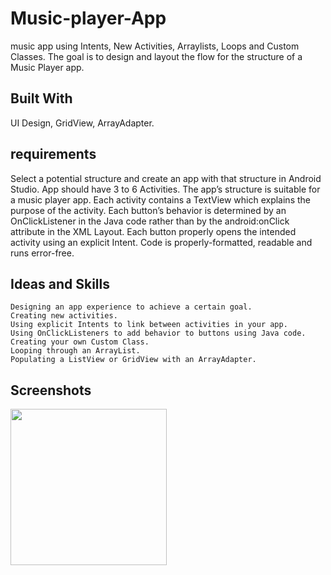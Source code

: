 # Music-player-App
music app using Intents, New Activities, Arraylists, Loops and Custom Classes.
The goal is to design and layout the flow for the structure of a Music Player app.
## Built With
UI Design, GridView, ArrayAdapter.
## requirements
Select a potential structure and create an app with that structure in Android Studio.
App should have 3 to 6 Activities.
The app’s structure is suitable for a music player app.
Each activity contains a TextView which explains the purpose of the activity.
Each button’s behavior is determined by an OnClickListener in the Java code rather than by the android:onClick attribute in the XML Layout.
Each button properly opens the intended activity using an explicit Intent.
Code is properly-formatted, readable and runs error-free.
## Ideas and Skills
    Designing an app experience to achieve a certain goal.
    Creating new activities.
    Using explicit Intents to link between activities in your app.
    Using OnClickListeners to add behavior to buttons using Java code.
    Creating your own Custom Class.
    Looping through an ArrayList.
    Populating a ListView or GridView with an ArrayAdapter.

## Screenshots
<img src="Screenshot_20190429-220816.png" width="250">


